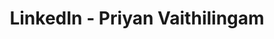 ---
permalink: /linkedin/
title: "LinkedIn - Priyan Vaithilingam"
redirect_from: 
  - /LinkedIn
  - /Linkedin
redirect_to: 
  - https://www.linkedin.com/in/priyanv
---